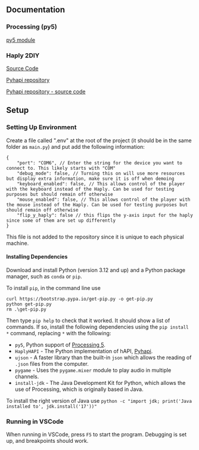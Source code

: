 ## Documentation

### Processing (py5)

[py5 module](http://py5coding.org/)

### Haply 2DIY

[Source Code](https://gitlab.com/Haply/public/python_samples)

[Pyhapi repository](https://gitlab.com/Haply/2diy/pyhapi)

[Pyhapi repository - source code](https://gitlab.com/Haply/2diy/pyhapi/-/blob/master/src/HaplyHAPI.py?ref_type=heads)

## Setup

### Setting Up Environment

Create a file called ".env" at the root of the project (it should be in the same folder as `main.py`) and put add the following information:

```
{
    "port": "COM6", // Enter the string for the device you want to connect to. This likely starts with "COM"
    "debug_mode": false, // Turning this on will use more resources but display extra information, make sure it is off when demoing
    "keyboard_enabled": false, // This allows control of the player with the keyboard instead of the Haply. Can be used for testing purposes but should remain off otherwise
    "mouse_enabled": false, // This allows control of the player with the mouse instead of the Haply. Can be used for testing purposes but should remain off otherwise
    "flip_y_haply": false // this flips the y-axis input for the haply since some of them are set up differently
}
```

This file is not added to the repository since it is unique to each physical machine.

#### Installing Dependencies

Download and install Python (version 3.12 and up) and a Python package manager, such as `conda` or `pip`.

To install `pip`, in the command line use

```
curl https://bootstrap.pypa.io/get-pip.py -o get-pip.py
python get-pip.py
rm .\get-pip.py
```

Then type `pip help` to check that it worked. It should show a list of commands. If so, install the following dependencies using the `pip install *` command, replacing `*` with the following:

- `py5`, Python support of [Processing 5](http://py5coding.org/).
- `HaplyHAPI` - The Python implementation of hAPI, [Pyhapi](https://gitlab.com/Haply/2diy/pyhapi/-/tree/master).
- `ujson` - A faster library than the built-in `json` which allows the reading of `.json` files from the computer.
- `pygame` - Uses the `pygame.mixer` module to play audio in multiple channels.
- `install-jdk` - The Java Development Kit for Python, which allows the use of Processing, which is originally based in Java.

To install the right version of Java use `python -c "import jdk; print('Java installed to', jdk.install('17'))"`

### Running in VSCode

When running in VSCode, press `F5` to start the program. Debugging is set up, and breakpoints should work.
